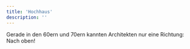 ```yaml
---
title: 'Hochhaus'
description: ''
---
```

Gerade in den 60ern und 70ern kannten Architekten nur eine Richtung: Nach oben!
